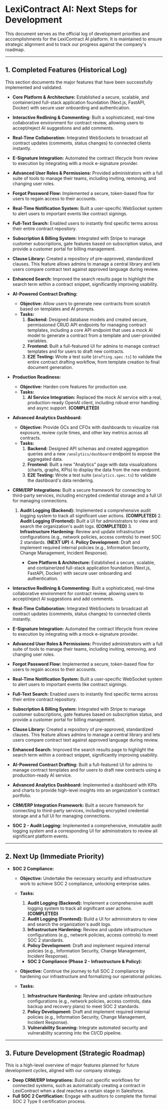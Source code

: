 # LexiContract AI: Next Steps for Development

This document serves as the official log of development priorities and accomplishments for the LexiContract AI platform. It is maintained to ensure strategic alignment and to track our progress against the company's roadmap.

---

## 1. Completed Features (Historical Log)

This section documents the major features that have been successfully implemented and validated.

*   **Core Platform & Architecture:** Established a secure, scalable, and containerized full-stack application foundation (Next.js, FastAPI, Docker) with secure user onboarding and authentication.
*   **Interactive Redlining & Commenting:** Built a sophisticated, real-time collaborative environment for contract review, allowing users to accept/reject AI suggestions and add comments.
*   **Real-Time Collaboration:** Integrated WebSockets to broadcast all contract updates (comments, status changes) to connected clients instantly.
*   **E-Signature Integration:** Automated the contract lifecycle from review to execution by integrating with a mock e-signature provider.
*   **Advanced User Roles & Permissions:** Provided administrators with a full suite of tools to manage their teams, including inviting, removing, and changing user roles.
*   **Forgot Password Flow:** Implemented a secure, token-based flow for users to regain access to their accounts.
*   **Real-Time Notification System:** Built a user-specific WebSocket system to alert users to important events like contract signings.
*   **Full-Text Search:** Enabled users to instantly find specific terms across their entire contract repository.
*   **Subscription & Billing System:** Integrated with Stripe to manage customer subscriptions, gate features based on subscription status, and provide a customer portal for billing management.
*   **Clause Library:** Created a repository of pre-approved, standardized clauses. This feature allows admins to manage a central library and lets users compare contract text against approved language during review.
*   **Enhanced Search:** Improved the search results page to highlight the search term within a contract snippet, significantly improving usability.
*   **AI-Powered Contract Drafting:**
    *   **Objective:** Allow users to generate new contracts from scratch based on templates and AI prompts.
    *   **Tasks:**
        1.  **Backend:** Designed database models and created secure, permissioned CRUD API endpoints for managing contract templates, including a core API endpoint that uses a mock AI model to generate a contract from a template and user-provided variables.
        2.  **Frontend:** Built a full-featured UI for admins to manage contract templates and for users to draft new contracts.
        3.  **E2E Testing:** Wrote a test suite (`drafting.spec.ts`) to validate the entire contract drafting workflow, from template creation to final document generation.
*   **Production Readiness:**
    *   **Objective:** Harden core features for production use.
    *   **Tasks:**
        1.  **AI Service Integration:** Replaced the mock AI service with a real, production-ready OpenAI client, including robust error handling and async support. **(COMPLETED)**
*   **Advanced Analytics Dashboard:**
    *   **Objective:** Provide GCs and CFOs with dashboards to visualize risk exposure, review cycle times, and other key metrics across all contracts.
    *   **Tasks:**
        1.  **Backend:** Designed API schemas and created aggregation queries and a new `/analytics/dashboard` endpoint to expose the aggregated data.
        2.  **Frontend:** Built a new "Analytics" page with data visualizations (charts, graphs, KPIs) to display the data from the new endpoint.
        3.  **E2E Testing:** Wrote a test suite (`analytics.spec.ts`) to validate the dashboard's data rendering.
*   **CRM/ERP Integrations:** Built a secure framework for connecting to third-party services, including encrypted credential storage and a full UI for managing connections.

    1.  **Audit Logging (Backend):** Implemented a comprehensive audit logging system to track all significant user actions. **(COMPLETED)**
        2.  **Audit Logging (Frontend):** Built a UI for administrators to view and search the organization's audit logs. **(COMPLETED)**
        3.  **Infrastructure Hardening:** Review and update infrastructure configurations (e.g., network policies, access controls) to meet SOC 2 standards. **(NEXT UP)**
        4.  **Policy Development:** Draft and implement required internal policies (e.g., Information Security, Change Management, Incident Response).

        *   **Core Platform & Architecture:** Established a secure, scalable, and containerized full-stack application foundation (Next.js, FastAPI, Docker) with secure user onboarding and authentication.
*   **Interactive Redlining & Commenting:** Built a sophisticated, real-time collaborative environment for contract review, allowing users to accept/reject AI suggestions and add comments.
*   **Real-Time Collaboration:** Integrated WebSockets to broadcast all contract updates (comments, status changes) to connected clients instantly.
*   **E-Signature Integration:** Automated the contract lifecycle from review to execution by integrating with a mock e-signature provider.
*   **Advanced User Roles & Permissions:** Provided administrators with a full suite of tools to manage their teams, including inviting, removing, and changing user roles.
*   **Forgot Password Flow:** Implemented a secure, token-based flow for users to regain access to their accounts.
*   **Real-Time Notification System:** Built a user-specific WebSocket system to alert users to important events like contract signings.
*   **Full-Text Search:** Enabled users to instantly find specific terms across their entire contract repository.
*   **Subscription & Billing System:** Integrated with Stripe to manage customer subscriptions, gate features based on subscription status, and provide a customer portal for billing management.
*   **Clause Library:** Created a repository of pre-approved, standardized clauses. This feature allows admins to manage a central library and lets users compare contract text against approved language during review.
*   **Enhanced Search:** Improved the search results page to highlight the search term within a contract snippet, significantly improving usability.
*   **AI-Powered Contract Drafting:** Built a full-featured UI for admins to manage contract templates and for users to draft new contracts using a production-ready AI service.
*   **Advanced Analytics Dashboard:** Implemented a dashboard with KPIs and charts to provide high-level insights into an organization's contract portfolio.
*   **CRM/ERP Integration Framework:** Built a secure framework for connecting to third-party services, including encrypted credential storage and a full UI for managing connections.
*   **SOC 2 - Audit Logging:** Implemented a comprehensive, immutable audit logging system and a corresponding UI for administrators to review all significant platform events.



---

## 2. Next Up (Immediate Priority)

*   **SOC 2 Compliance:**
    *   **Objective:** Undertake the necessary security and infrastructure work to achieve SOC 2 compliance, unlocking enterprise sales.
    *   **Tasks:**
        1.  **Audit Logging (Backend):** Implement a comprehensive audit logging system to track all significant user actions. **(COMPLETED)**
        2.  **Audit Logging (Frontend):** Build a UI for administrators to view and search the organization's audit logs.
        3.  **Infrastructure Hardening:** Review and update infrastructure configurations (e.g., network policies, access controls) to meet SOC 2 standards.
        4.  **Policy Development:** Draft and implement required internal policies (e.g., Information Security, Change Management, Incident Response).

        *   **SOC 2 Compliance (Phase 2 - Infrastructure & Policy):**
    *   **Objective:** Continue the journey to full SOC 2 compliance by hardening our infrastructure and formalizing our operational policies.
    *   **Tasks:**
        1.  **Infrastructure Hardening:** Review and update infrastructure configurations (e.g., network policies, access controls, data backup and recovery plans) to meet SOC 2 standards.
        2.  **Policy Development:** Draft and implement required internal policies (e.g., Information Security, Change Management, Incident Response).
        3.  **Vulnerability Scanning:** Integrate automated security and vulnerability scanning into the CI/CD pipeline.

---

## 3. Future Development (Strategic Roadmap)

This is a high-level overview of major features planned for future development cycles, aligned with our company strategy.

*   **Deep CRM/ERP Integrations:** Build out specific workflows for connected systems, such as automatically creating a contract in LexiContract when a deal reaches a certain stage in Salesforce.
*   **Full SOC 2 Certification:** Engage with auditors to complete the formal SOC 2 Type II certification process.
